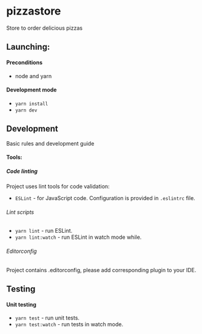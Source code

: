 # pizzastore
Store to order delicious pizzas

## Launching:

#### Preconditions
- node and yarn

#### Development mode
- `yarn install`
- `yarn dev`

## Development
Basic rules and development guide

#### Tools:

##### Code linting
Project uses lint tools for code validation:
- `ESLint` - for JavaScript code. Configuration is provided in `.eslintrc` file.

###### Lint scripts
- `yarn lint` - run ESLint.
- `yarn lint:watch` - run ESLint in watch mode while.

###### Editorconfig
Project contains .editorconfig, please add corresponding plugin to your IDE.

## Testing

#### Unit testing

- `yarn test` - run unit tests.
- `yarn test:watch` - run tests in watch mode.
